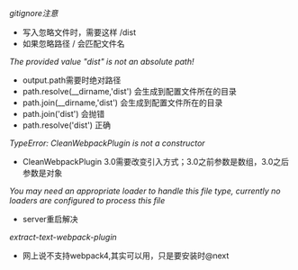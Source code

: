 *gitignore注意*

- 写入忽略文件时，需要这样 /dist
- 如果忽略路径 / 会匹配文件名

*The provided value "dist" is not an absolute path!*

- output.path需要时绝对路径
- path.resolve(__dirname,'dist') 会生成到配置文件所在的目录
- path.join(__dirname,'dist')    会生成到配置文件所在的目录
- path.join('dist')              会抛错
- path.resolve('dist')           正确

*TypeError: CleanWebpackPlugin is not a constructor*

- CleanWebpackPlugin 3.0需要改变引入方式；3.0之前参数是数组，3.0之后参数是对象

*You may need an appropriate loader to handle this file type, currently no loaders are configured to process this file*

- server重启解决

*extract-text-webpack-plugin*

- 网上说不支持webpack4,其实可以用，只是要安装时@next